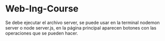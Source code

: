 # Web-Ing-Course

Se debe ejecutar el archivo server, se puede usar en la terminal nodemon server o node server.js,
en la página principal aparecen botones con las operaciones que se pueden hacer.
